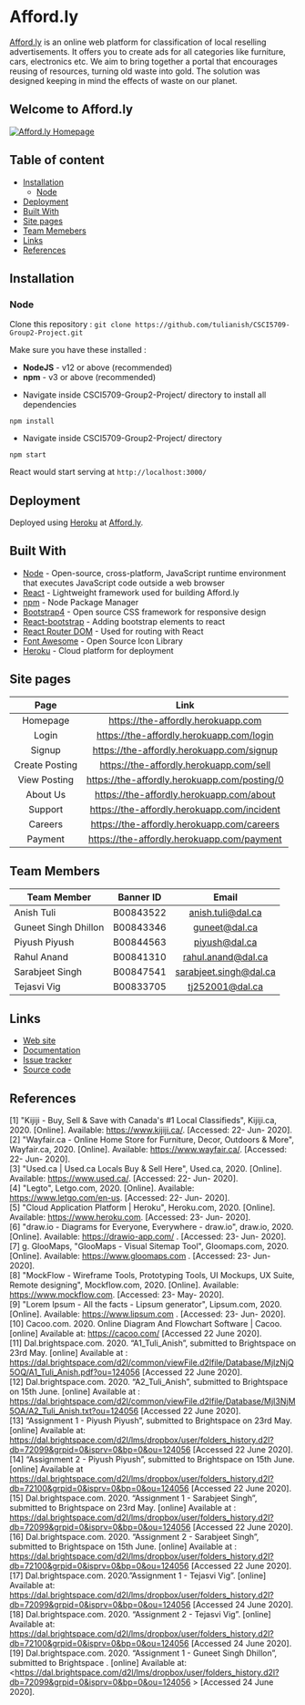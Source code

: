 Afford.ly
======================

[Afford.ly](https://the-affordly.herokuapp.com) is an online web platform for classification of local reselling advertisements. It offers you to create ads for all categories like furniture, cars, electronics etc. We aim to bring together a portal that encourages reusing of resources, turning old waste into gold. The solution was designed keeping in mind the effects of waste on our planet.

## Welcome to Afford.ly

[![Afford.ly Homepage](https://github.com/tulianish/CSCI5709-Group2-Project/blob/master/affordly/src/logo.png)](https://the-affordly.herokuapp.com)

## Table of content

- [Installation](#installation)
    - [Node](#Node)
- [Deployment](#deployment)
- [Built With](#built-with)
- [Site pages](#site-pages)
- [Team Memebers](#team-members)
- [Links](#links)
- [References](#references)

## Installation

### Node

Clone this repository :
`git clone https://github.com/tulianish/CSCI5709-Group2-Project.git `

Make sure you have these installed :

- **NodeJS** - v12 or above (recommended)
- **npm** - v3 or above (recommended)

* Navigate inside CSCI5709-Group2-Project/ directory to install all dependencies

```
npm install
```

* Navigate inside CSCI5709-Group2-Project/ directory

```
npm start
```
React would start serving at `http://localhost:3000/`

## Deployment

Deployed using [Heroku](https://heroku.com/) at [Afford.ly](https://the-affordly.herokuapp.com).

## Built With

* [Node](https://nodejs.org/en/docs/) - Open-source, cross-platform, JavaScript runtime environment that executes JavaScript code outside a web browser
* [React](https://reactjs.org/docs/getting-started.html) - Lightweight framework used for building Afford.ly
* [npm](https://docs.npmjs.com) - Node Package Manager 
* [Bootstrap4](https://getbootstrap.com/docs/4.0/getting-started/introduction/) - Open source CSS framework for responsive design
* [React-bootstrap](https://react-bootstrap.github.io/getting-started/introduction) - Adding bootstrap elements to react
* [React Router DOM](https://www.npmjs.com/package/react-router-dom) - Used for routing with React
* [Font Awesome](https://fontawesome.com/start) - Open Source Icon Library
* [Heroku](https://heroku.com) - Cloud platform for deployment

## Site pages

|   Page   |                         Link                         |
|:--------:|:----------------------------------------------------:|
| Homepage |     https://the-affordly.herokuapp.com              |
|   Login  |  https://the-affordly.herokuapp.com/login            |
|  Signup | https://the-affordly.herokuapp.com/signup             |
|  Create Posting | https://the-affordly.herokuapp.com/sell    |
|  View Posting | https://the-affordly.herokuapp.com/posting/0      |
|  About Us | https://the-affordly.herokuapp.com/about            |
|  Support | https://the-affordly.herokuapp.com/incident           |
|  Careers | https://the-affordly.herokuapp.com/careers           |
| Payment  | https://the-affordly.herokuapp.com/payment          |


## Team Members

| Team Member                | Banner ID      | Email
| -------------------------- |:--------------:|:-----------------:|
| Anish Tuli                 | B00843522      | anish.tuli@dal.ca |
| Guneet Singh Dhillon       | B00843346      | guneet@dal.ca |
| Piyush Piyush              | B00844563      | piyush@dal.ca |
| Rahul Anand                | B00841310      | rahul.anand@dal.ca |
| Sarabjeet Singh            | B00847541      | sarabjeet.singh@dal.ca |
| Tejasvi Vig                | B00833705      | tj252001@dal.ca |

## Links

* [Web site](https://the-affordly.herokuapp.com)
* [Documentation](https://github.com/tulianish/CSCI5709-Group2-Project/blob/master/README.md)
* [Issue tracker](https://github.com/tulianish/CSCI5709-Group2-Project/issues)
* [Source code](https://github.com/tulianish/CSCI5709-Group2-Project)

## References


[1] "Kijiji - Buy, Sell & Save with Canada's #1 Local Classifieds", Kijiji.ca, 2020. [Online]. Available: https://www.kijiji.ca/. [Accessed: 22- Jun- 2020].<br/>
[2] "Wayfair.ca - Online Home Store for Furniture, Decor, Outdoors & More", Wayfair.ca, 2020. [Online]. Available: https://www.wayfair.ca/. [Accessed: 22- Jun- 2020].<br/>
[3] "Used.ca | Used.ca Locals Buy & Sell Here", Used.ca, 2020. [Online]. Available: https://www.used.ca/. [Accessed: 22- Jun- 2020].<br/>
[4] "Legto", Letgo.com, 2020. [Online]. Available: https://www.letgo.com/en-us. [Accessed: 22- Jun- 2020].<br/>
[5] "Cloud Application Platform | Heroku", Heroku.com, 2020. [Online]. Available: https://www.heroku.com. [Accessed: 23- Jun- 2020].<br/>
[6] "draw.io - Diagrams for Everyone, Everywhere - draw.io", draw.io, 2020. [Online]. Available: https://drawio-app.com/ . [Accessed: 23- Jun- 2020].<br/>
[7] g. GlooMaps, "GlooMaps - Visual Sitemap Tool", Gloomaps.com, 2020. [Online]. Available: https://www.gloomaps.com . [Accessed: 23- Jun- 2020].<br/>
[8] "MockFlow - Wireframe Tools, Prototyping Tools, UI Mockups, UX Suite, Remote designing", Mockflow.com, 2020. [Online]. Available: https://www.mockflow.com. [Accessed: 23- May- 2020].<br/>
[9] "Lorem Ipsum - All the facts - Lipsum generator", Lipsum.com, 2020. [Online]. Available: https://www.lipsum.com . [Accessed: 23- Jun- 2020].<br/>
[10] Cacoo.com. 2020. Online Diagram And Flowchart Software | Cacoo. [online] Available at: https://cacoo.com/ [Accessed 22 June 2020].<br/>
[11] Dal.brightspace.com. 2020. “A1_Tuli_Anish”, submitted to Brightspace on 23rd May. [online] Available at : https://dal.brightspace.com/d2l/common/viewFile.d2lfile/Database/MjIzNjQ5OQ/A1_Tuli_Anish.pdf?ou=124056 [Accessed 22 June 2020].<br/>
[12] Dal.brightspace.com. 2020. “A2_Tuli_Anish”, submitted to Brightspace on 15th June. [online] Available at : https://dal.brightspace.com/d2l/common/viewFile.d2lfile/Database/MjI3NjM5OA/A2_Tuli_Anish.txt?ou=124056 [Accessed 22 June 2020].<br/>
[13] “Assignment 1 - Piyush Piyush”, submitted to Brightspace on 23rd May. [online] Available at: https://dal.brightspace.com/d2l/lms/dropbox/user/folders_history.d2l?db=72099&grpid=0&isprv=0&bp=0&ou=124056 [Accessed 22 June 2020].<br/>
[14] “Assignment 2 - Piyush Piyush”, submitted to Brightspace on 15th June. [online] Available at https://dal.brightspace.com/d2l/lms/dropbox/user/folders_history.d2l?db=72100&grpid=0&isprv=0&bp=0&ou=124056 [Accessed 22 June 2020].<br/>
[15] Dal.brightspace.com. 2020. “Assignment 1 - Sarabjeet Singh”, submitted to Brightspace on 23rd May. [online] Available at : https://dal.brightspace.com/d2l/lms/dropbox/user/folders_history.d2l?db=72099&grpid=0&isprv=0&bp=0&ou=124056  [Accessed 22 June 2020].<br/>
[16] Dal.brightspace.com. 2020. “Assignment 2 - Sarabjeet Singh”, submitted to Brightspace on 15th June. [online] Available at : https://dal.brightspace.com/d2l/lms/dropbox/user/folders_history.d2l?db=72100&grpid=0&isprv=0&bp=0&ou=124056  [Accessed 22 June 2020].<br/>
[17] Dal.brightspace.com. 2020.”Assignment 1 - Tejasvi Vig”. [online] Available at: <https://dal.brightspace.com/d2l/lms/dropbox/user/folders_history.d2l?db=72099&grpid=0&isprv=0&bp=0&ou=124056>  [Accessed 24 June 2020].<br/>
[18] Dal.brightspace.com. 2020. “Assignment 2 - Tejasvi Vig”. [online] Available at: <https://dal.brightspace.com/d2l/lms/dropbox/user/folders_history.d2l?db=72100&grpid=0&isprv=0&bp=0&ou=124056>  [Accessed 24 June 2020].<br/>
[19] Dal.brightspace.com. 2020. “Assignment 1 - Guneet Singh Dhillon”, submitted to Brightspace . [online] Available at: <https://dal.brightspace.com/d2l/lms/dropbox/user/folders_history.d2l?db=72099&grpid=0&isprv=0&bp=0&ou=124056 >  [Accessed 24 June 2020].<br/>
